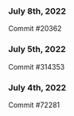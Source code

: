 ### July 8th, 2022

Commit #20362

### July 5th, 2022

Commit #314353


### July 4th, 2022

Commit #72281
